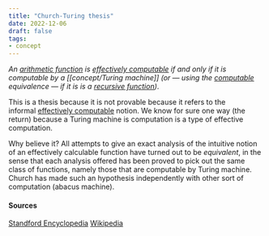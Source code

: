 ```yaml
---
title: "Church-Turing thesis"
date: 2022-12-06
draft: false
tags:
- concept
---
```


*An [arithmetic function](definition/arithmetic%20function.md) is [effectively computable](definition/effectively%20computable.md) if and only if it is computable by a [[concept/Turing machine]] (or — using the [computable](definition/computable.md) equivalence — if it is is a [recursive function](definition/recursive%20function.md))*.

This is a thesis because it is not provable because it refers to the informal [effectively computable](definition/effectively%20computable.md) notion. We know for sure one way (the return) because a Turing machine is computation is a type of effective computation.

Why believe it? All attempts to give an exact analysis of the intuitive notion of an effectively calculable function have turned out to be _equivalent_, in the sense that each analysis offered has been proved to pick out the same class of functions, namely those that are computable by Turing machine.
Church has made such an hypothesis independently with other sort of computation (abacus machine).

#### Sources 
[Standford Encyclopedia](https://plato.stanford.edu/entries/church-turing/#MisuThes)
[Wikipedia](https://en.wikipedia.org/wiki/Church%E2%80%93Turing_thesis)


